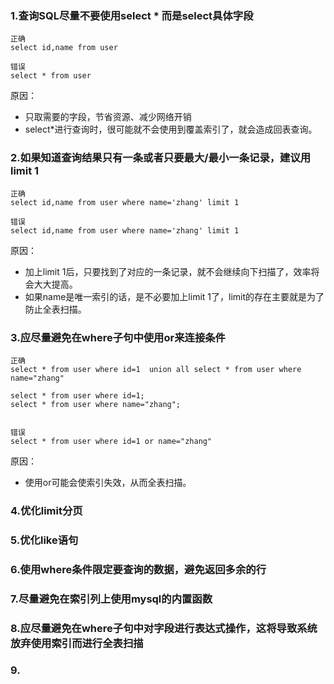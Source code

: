 ### 1.查询SQL尽量不要使用select *    而是select具体字段

```
正确
select id,name from user

错误
select * from user
```

原因：

- 只取需要的字段，节省资源、减少网络开销
- select*进行查询时，很可能就不会使用到覆盖索引了，就会造成回表查询。

### 2.如果知道查询结果只有一条或者只要最大/最小一条记录，建议用limit 1

```
正确
select id,name from user where name='zhang' limit 1

错误
select id,name from user where name='zhang' limit 1
```

原因：

- 加上limit 1后，只要找到了对应的一条记录，就不会继续向下扫描了，效率将会大大提高。
- 如果name是唯一索引的话，是不必要加上limit 1了，limit的存在主要就是为了防止全表扫描。

### 3.应尽量避免在where子句中使用or来连接条件

```
正确
select * from user where id=1  union all select * from user where name="zhang"

select * from user where id=1;
select * from user where name="zhang";


错误
select * from user where id=1 or name="zhang"

```

原因：

- 使用or可能会使索引失效，从而全表扫描。

### 4.优化limit分页

### 5.优化like语句

### 6.使用where条件限定要查询的数据，避免返回多余的行

### 7.尽量避免在索引列上使用mysql的内置函数

### 8.应尽量避免在where子句中对字段进行表达式操作，这将导致系统放弃使用索引而进行全表扫描

### 9.